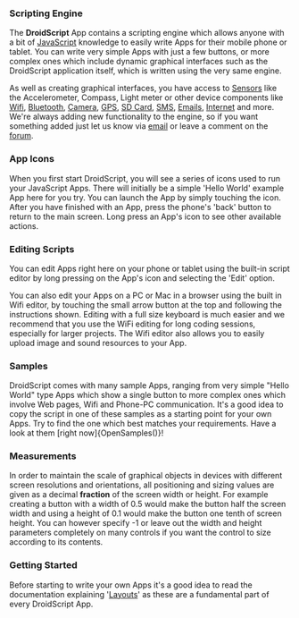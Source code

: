 ### Scripting Engine
The **DroidScript** App contains a scripting engine which allows anyone with a bit of [JavaScript](../javascript/index.html) knowledge to easily write Apps for their mobile phone or tablet. You can write very simple Apps with just a few buttons, or more complex ones which include dynamic graphical interfaces such as the DroidScript application itself, which is written using the very same engine.

As well as creating graphical interfaces, you have access to [Sensors](../Sensors.htm) like the Accelerometer, Compass, Light meter or other device components like [Wifi](../Network.htm), [Bluetooth](../Bluetooth.htm), [Camera](../app/CreateCameraView.htm), [GPS](../app/CreateLocator.htm), [SD Card](../Files.htm), [SMS](../app/CreateSMS.htm), [Emails](../app/CreateEmail.htm), [Internet](../Network.htm) and more. We're always adding new functionality to the engine, so if you want something added just let us know via [email](mailto:support\@droidscript.org) or leave a comment on the [forum](https://groups.google.com/forum/#!forum/androidscript).

### App Icons
When you first start DroidScript, you will see a series of icons used to run your JavaScript Apps. There will initially be a simple 'Hello World' example App here for you try. You can launch the App by simply touching the icon. After you have finished with an App, press the phone's 'back' button to return to the main screen. Long press an App's icon to see other available actions.

### Editing Scripts
You can edit Apps right here on your phone or tablet using the built-in script editor by long pressing on the App's icon and selecting the 'Edit' option.

You can also edit your Apps on a PC or Mac in a browser using the built in Wifi editor, by touching the small arrow button at the top and following the instructions shown. Editing with a full size keyboard is much easier and we recommend that you use the WiFi editing for long coding sessions, especially for larger projects. The Wifi editor also allows you to easily upload image and sound resources to your App.

### Samples
DroidScript comes with many sample Apps, ranging from very simple "Hello World" type Apps which show a single button to more complex ones which involve Web pages, Wifi and Phone-PC communication. It's a good idea to copy the script in one of these samples as a starting point for your own Apps. Try to find the one which best matches your requirements. Have a look at them [right now]{OpenSamples()}!

### Measurements
In order to maintain the scale of graphical objects in devices with different screen resolutions and orientations, all positioning and sizing values are given as a decimal **fraction** of the screen width or height. For example creating a button with a width of 0.5 would make the button half the screen width and using a height of 0.1 would make the button one tenth of screen height. You can however specify -1 or leave out the width and height parameters completely on many controls if you want the control to size according to its contents.

### Getting Started
Before starting to write your own Apps it's a good idea to read the documentation explaining '[Layouts](../app/CreateLayout.htm)' as these are a fundamental part of every DroidScript App.
